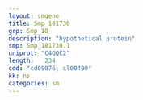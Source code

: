 ```yaml
---
layout: smgene
title: Smp_181730
grp: Smp_18
description: "hypothetical protein"
smp: Smp_181730.1
uniprot: "C4QQC2"
length:   234
cdd: "cd09076, cl00490"
kk: ns
categories: sm
---
```

